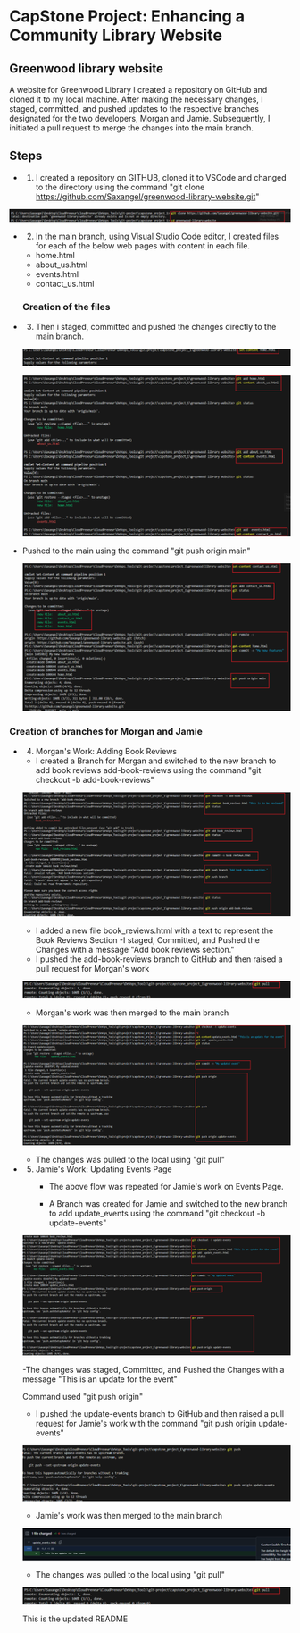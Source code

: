 # CapStone Project: Enhancing a Community Library Website
## Greenwood library website
A website for Greenwood Library
I created a repository on GitHub and cloned it to my local machine. After making the necessary changes, I staged, committed, and pushed updates to the respective branches designated for the two developers, Morgan and Jamie. Subsequently, I initiated a pull request to merge the changes into the main branch.




## Steps
- 1. I created a repository on GITHUB, cloned it to VSCode and changed to the directory using the command "git clone https://github.com/Saxangel/greenwood-library-website.git"

![](./Images/1.%20Cloned%20Repo.png)


- 2. In the main branch, using Visual Studio Code editor, I created files for each of the below web pages with content in each file.
   - home.html
   - about_us.html
   - events.html
   - contact_us.html


   ### Creation of the files


- 3. Then i staged, committed and pushed the changes directly to the main branch. 

   ![](./Images/2.%20Home.png)

   ![](./Images/3.%20About%20us%20and%20Events.png)

- Pushed to the main using the command "git push origin main"

   ![](./Images/4.%20Push%20to%20main.png)

### Creation of branches for Morgan and Jamie
- 4. Morgan's Work: Adding Book Reviews
    - I created a Branch for Morgan and switched to the new branch to add book reviews add-book-reviews using the command "git checkout -b add-book-reviews"

    ![](./Images/5.%20Branch-Book%20Review.png)

    - I added a new file book_reviews.html with a text to represent the Book Reviews Section
    -I staged, Committed, and Pushed the Changes with a message "Add book reviews section."
    - I pushed the add-book-reviews branch to GitHub and then raised a pull request for Morgan's work

    ![](./Images/6.%20Pull%20Request.png)

    - Morgan's work was then merged to the main branch

    ![](./Images/7.%20Branch-Update%20Event.png)

    - The changes was pulled to the local using "git pull"



- 5. Jamie's Work: Updating Events Page
     - The above flow was repeated for Jamie's work on Events Page. 

     - A Branch was created for Jamie and switched to the new branch to add update_events using the command "git checkout -b update-events"

    ![](./Images/10.%20Jamie%20Branch.png)

    -The changes was staged, Committed, and Pushed the Changes with a message "This is an update for the event"

    Command used "git push origin"
    
    - I pushed the update-events branch to GitHub and then raised a pull request for Jamie's work with the command "git push origin update-events"

    ![](./Images/11.%20Jamie%20Branch%20pushed.png)

    - Jamie's work was then merged to the main branch

    ![](./Images/8.%20Changes%20was%20merged.png)

    - The changes was pulled to the local using "git pull"

    ![](./Images/6.%20Pull%20Request.png)

     This is the updated README

